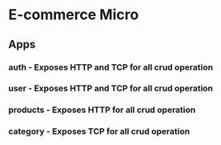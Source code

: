 # E-commerce Micro
## Apps
### auth - Exposes HTTP and TCP for all crud operation
### user - Exposes HTTP and TCP for all crud operation
### products - Exposes HTTP for all crud operation
### category - Exposes TCP for all crud operation
